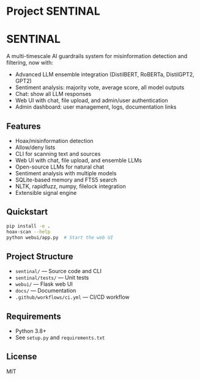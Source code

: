 # Project SENTINAL
# SENTINAL

A multi-timescale AI guardrails system for misinformation detection and filtering, now with:
- Advanced LLM ensemble integration (DistilBERT, RoBERTa, DistilGPT2, GPT2)
- Sentiment analysis: majority vote, average score, all model outputs
- Chat: show all LLM responses
- Web UI with chat, file upload, and admin/user authentication
- Admin dashboard: user management, logs, documentation links

## Features
- Hoax/misinformation detection
- Allow/deny lists
- CLI for scanning text and sources
- Web UI with chat, file upload, and ensemble LLMs
- Open-source LLMs for natural chat
- Sentiment analysis with multiple models
- SQLite-based memory and FTS5 search
- NLTK, rapidfuzz, numpy, filelock integration
- Extensible signal engine

## Quickstart
```bash
pip install -e .
hoax-scan --help
python webui/app.py  # Start the web UI
```

## Project Structure
- `sentinal/` — Source code and CLI
- `sentinal/tests/` — Unit tests
- `webui/` — Flask web UI
- `docs/` — Documentation
- `.github/workflows/ci.yml` — CI/CD workflow

## Requirements
- Python 3.8+
- See `setup.py` and `requirements.txt`

## License
MIT
```

